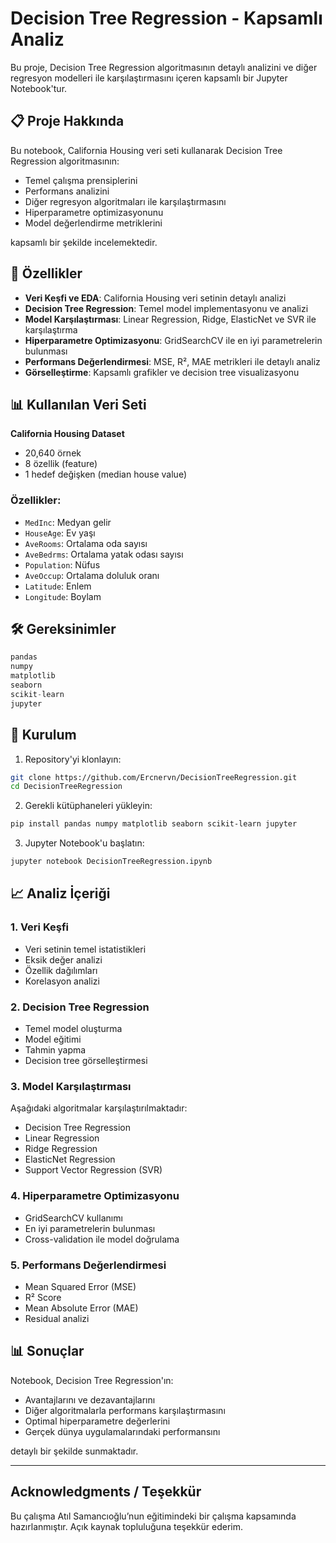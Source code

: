 # Decision Tree Regression - Kapsamlı Analiz

Bu proje, Decision Tree Regression algoritmasının detaylı analizini ve diğer regresyon modelleri ile karşılaştırmasını içeren kapsamlı bir Jupyter Notebook'tur.

## 📋 Proje Hakkında

Bu notebook, California Housing veri seti kullanarak Decision Tree Regression algoritmasının:
- Temel çalışma prensiplerini
- Performans analizini
- Diğer regresyon algoritmaları ile karşılaştırmasını
- Hiperparametre optimizasyonunu
- Model değerlendirme metriklerini

kapsamlı bir şekilde incelemektedir.

## 🎯 Özellikler

- **Veri Keşfi ve EDA**: California Housing veri setinin detaylı analizi
- **Decision Tree Regression**: Temel model implementasyonu ve analizi
- **Model Karşılaştırması**: Linear Regression, Ridge, ElasticNet ve SVR ile karşılaştırma
- **Hiperparametre Optimizasyonu**: GridSearchCV ile en iyi parametrelerin bulunması
- **Performans Değerlendirmesi**: MSE, R², MAE metrikleri ile detaylı analiz
- **Görselleştirme**: Kapsamlı grafikler ve decision tree visualizasyonu

## 📊 Kullanılan Veri Seti

**California Housing Dataset**
- 20,640 örnek
- 8 özellik (feature)
- 1 hedef değişken (median house value)

### Özellikler:
- `MedInc`: Medyan gelir
- `HouseAge`: Ev yaşı
- `AveRooms`: Ortalama oda sayısı
- `AveBedrms`: Ortalama yatak odası sayısı
- `Population`: Nüfus
- `AveOccup`: Ortalama doluluk oranı
- `Latitude`: Enlem
- `Longitude`: Boylam

## 🛠️ Gereksinimler

```python
pandas
numpy
matplotlib
seaborn
scikit-learn
jupyter
```

## 🚀 Kurulum

1. Repository'yi klonlayın:
```bash
git clone https://github.com/Ercnervn/DecisionTreeRegression.git
cd DecisionTreeRegression
```

2. Gerekli kütüphaneleri yükleyin:
```bash
pip install pandas numpy matplotlib seaborn scikit-learn jupyter
```

3. Jupyter Notebook'u başlatın:
```bash
jupyter notebook DecisionTreeRegression.ipynb
```

## 📈 Analiz İçeriği

### 1. Veri Keşfi
- Veri setinin temel istatistikleri
- Eksik değer analizi
- Özellik dağılımları
- Korelasyon analizi

### 2. Decision Tree Regression
- Temel model oluşturma
- Model eğitimi
- Tahmin yapma
- Decision tree görselleştirmesi

### 3. Model Karşılaştırması
Aşağıdaki algoritmalar karşılaştırılmaktadır:
- Decision Tree Regression
- Linear Regression
- Ridge Regression
- ElasticNet Regression
- Support Vector Regression (SVR)

### 4. Hiperparametre Optimizasyonu
- GridSearchCV kullanımı
- En iyi parametrelerin bulunması
- Cross-validation ile model doğrulama

### 5. Performans Değerlendirmesi
- Mean Squared Error (MSE)
- R² Score
- Mean Absolute Error (MAE)
- Residual analizi

## 📊 Sonuçlar

Notebook, Decision Tree Regression'ın:
- Avantajlarını ve dezavantajlarını
- Diğer algoritmalarla performans karşılaştırmasını
- Optimal hiperparametre değerlerini
- Gerçek dünya uygulamalarındaki performansını

detaylı bir şekilde sunmaktadır.

---
## Acknowledgments / Teşekkür

Bu çalışma Atıl Samancıoğlu’nun eğitimindeki bir çalışma kapsamında hazırlanmıştır.
Açık kaynak topluluğuna teşekkür ederim.


